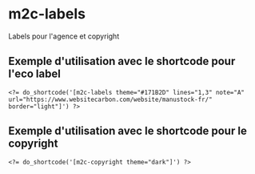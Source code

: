 # m2c-labels
Labels pour l'agence et copyright

## Exemple d'utilisation avec le shortcode pour l'eco label
```
<?= do_shortcode('[m2c-labels theme="#171B2D" lines="1,3" note="A" url="https://www.websitecarbon.com/website/manustock-fr/" border="light"]') ?>
```

## Exemple d'utilisation avec le shortcode pour le copyright
```
<?= do_shortcode('[m2c-copyright theme="dark"]') ?>
```
